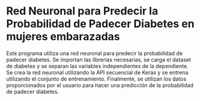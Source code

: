 # Red Neuronal para Predecir la Probabilidad de Padecer Diabetes en mujeres embarazadas  

Este programa utiliza una red neuronal para predecir la probabilidad de padecer diabetes. Se importan las librerías necesarias, se carga el dataset de diabetes y se separan las variables independientes de la dependiente. Se crea la red neuronal utilizando la API secuencial de Keras y se entrena utilizando el conjunto de entrenamiento. Finalmente, se utilizan los datos proporcionados por el usuario para hacer una predicción de la probabilidad de padecer diabetes.
